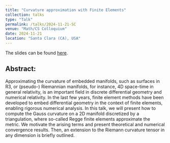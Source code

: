 ```yaml
---
title: "Curvature approximation with Finite Elements"
collection: talks
type: "Talk"
permalink: /talks/2024-11-21-SC
venue: "Math/CS Colloquium"
date: 2024-11-21
location: "Santa Clara (CA), USA"
---
```


The slides can be found [here](http://michaelneunteufel.github.io/files/talks/presentation_scu.pdf).

<h2>Abstract:</h2>
Approximating the curvature of embedded manifolds, such as surfaces in R3, or (pseudo-) Riemannian manifolds, for instance, 4D space-time in general relativity, is an important field in discrete differential geometry and numerical relativity. In the last few years, finite element methods have been developed to embed differential geometry in the context of finite elements, enabling rigorous numerical analysis. In this talk, we will present how to compute the Gauss curvature on a 2D manifold discretized by a triangulation, where so-called Regge finite elements approximate the metric. We motivate the arising terms and present theoretical and numerical convergence results. Then, an extension to the Riemann curvature tensor in any dimension is briefly outlined.